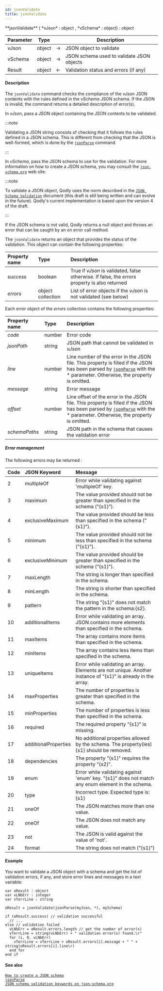 ```yaml
---
id: jsonValidate
title: jsonValidate
---
```




<!-- REF #_command_.jsonValidate.Syntax -->**jsonValidate** ( *vJson* : object , *vSchema* : object) : object<!-- END REF -->


<!-- REF #_command_.jsonValidate.Params -->
|Parameter|Type||Description|
|---------|--- |:---:|------|
|vJson|object|&#8594;|JSON object to validate|
|vSchema|object|&#8594;|JSON schema used to validate JSON objects|
|Result|object|&#8592;|Validation status and errors (if any)|
<!-- END REF -->

#### Description

The `jsonValidate` command <!-- REF #_command_.jsonValidate.Summary -->checks the compliance of the *vJson* JSON contents with the rules defined in the *vSchema* JSON schema<!-- END REF -->. If the JSON is invalid, the command returns a detailed description of error(s).

In *vJson*, pass a JSON object containing the JSON contents to be validated.

:::note

Validating a JSON string consists of checking that it follows the rules defined in a JSON schema. This is different from checking that the JSON is well-formed, which is done by the [`jsonParse`](jsonParse.md) command.

:::

In *vSchema*, pass the JSON schema to use for the validation. For more information on how to create a JSON schema, you may consult the [`json-schema.org`](http://json-schema.org/) web site.

:::note

To validate a JSON object, Qodly uses the norm described in the [`JSON Schema Validation`](https://tools.ietf.org/html/draft-wright-json-schema-validation-00) document (this draft is still being written and can evolve in the future). Qodly's current implementation is based upon the version 4 of the draft.

:::

If the JSON schema is not valid, Qodly returns a null object and throws an error that can be caught by an on error call method.

The `jsonValidate` returns an object that provides the status of the validation. This object can contain the following properties:

|Property name|Type|Description|
|:----|:----|:----|
|*success*|boolean|True if *vJson* is validated, false otherwise. If false, the *errors* property is also returned|
|*errors*|object collection|List of error objects if the *vJson* is not validated (see below)|

Each error object of the *errors* collection contains the following properties:

|Property name|Type|Description|
|:----|:----|:----|
|*code*|number|Error code|
|*jsonPath*|string|JSON path that cannot be validated in *vJson*|
|*line*|number|Line number of the error in the JSON file. This property is filled if the JSON has been parsed by [`jsonParse`](jsonParse.md) with the * parameter. Otherwise, the property is omitted.|
|*message*|string|Error message|
|*offset*|number|Line offset of the error in the JSON file. This property is filled if the JSON has been parsed by [`jsonParse`](jsonParse.md) with the * parameter. Otherwise, the property is omitted.|
|*schemaPaths*|string|JSON path in the schema that causes the validation error|

##### Error management

The following errors may be returned  :

|Code|JSON Keyword|Message|
|:----|:----|:----|
|2|multipleOf|Error while validating against 'multipleOf' key.|
|3|maximum|The value provided should not be greater than specified in the schema ("\{s1\}").|
|4|exclusiveMaximum|The value provided should be less than specified in the schema ("\{s1\}").|
|5|minimum|The value provided should not be less than specified in the schema ("\{s1\}").|
|6|exclusiveMinimum|The value provided should be greater than specified in the schema ("\{s1\}").|
|7|maxLength|The string is longer than specified in the schema.|
|8|minLength|The string is shorter than specified in the schema.|
|9|pattern|The string "\{s1\}" does not match the pattern in the schema:\{s2\}.|
|10|additionalItems|Error while validating an array. JSON contains more elements than specified in the schema.|
|11|maxItems|The array contains more items than specified in the schema.|
|12|minItems|The array contains less items than specified in the schema.|
|13|uniqueItems|Error while validating an array. Elements are not unique. Another instance of "\{s1\}" is already in the array.|
|14|maxProperties|The number of properties is greater than specified in the schema.|
|15|minProperties|The number of properties is less than specified in the schema.|
|16|required|The required property "\{s1\}" is missing.|
|17|additionalProperties|No additional properties allowed by the schema. The property(ies) \{s1\} should be removed.|
|18|dependencies|The property "\{s1\}" requires the property "\{s2\}".|
|19|enum|Error while validating against 'enum' key. "\{s1\}" does not match any enum element in the schema.|
|20|type|Incorrect type. Expected type is: \{s1\}|
|21|oneOf|The JSON matches more than one value.|
|22|oneOf|The JSON does not match any value.|
|23|not|The JSON is valid against the value of 'not'.|
|24|format|The string does not match ("\{s1\}")|


#### Example

You want to validate a JSON object with a schema and get the list of validation errors, if any, and store error lines and messages in a text variable:

```qs
var oResult : object
var vLNbErr : integer
var vTerrLine : string

oResult = jsonValidate(jsonParse(myJson, *), mySchema)

if (oResult.success) // validation successful
  // ...
else // validation failed
  vLNbErr = oResult.errors.length // get the number of error(s)
  vTerrLine = string(vLNbErr) + " validation error(s) found.\r"
  for (i, 0, vLNbErr)
    vTerrLine = vTerrLine + oResult.errors[i].message + " " + string(oResult.errors[i].line\r)
  end for
end if

```

#### See also

[`How to create a JSON schema`](http://json-schema.org/)<br/>
[`jsonParse`](jsonParse)<br/>
[`JSON schema validation keywords on json-schema.org`](http://json-schema.org/latest/json-schema-validation.html)
